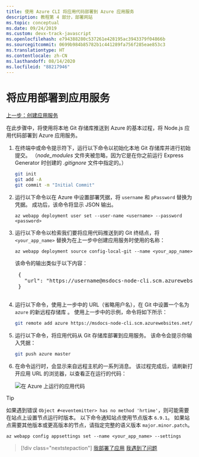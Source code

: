 ```yaml
---
title: 使用 Azure CLI 将应用代码部署到 Azure 应用服务
description: 教程第 4 部分，部署网站
ms.topic: conceptual
ms.date: 09/24/2019
ms.custom: devx-track-javascript
ms.openlocfilehash: e794388280c537261e428195ac3943379f04866b
ms.sourcegitcommit: 0699b984b85782b1c441289fa756f285eae853c3
ms.translationtype: HT
ms.contentlocale: zh-CN
ms.lasthandoff: 08/14/2020
ms.locfileid: "88217946"
---
```

# <a name="deploy-the-app-to-app-service"></a>将应用部署到应用服务

[上一步：创建应用服务](tutorial-vscode-azure-cli-node-03.md)

在此步骤中，将使用将本地 Git 存储库推送到 Azure 的基本过程，将 Node.js 应用代码部署到 Azure 应用服务。

1. 在终端中或命令提示符下，运行以下命令以初始化本地 Git 存储库并进行初始提交。 （*node_modules* 文件夹被忽略，因为它是在你之前运行 Express Generator 时创建的 *.gitignore* 文件中指定的。）

    ```bash
    git init
    git add -A
    git commit -m "Initial Commit"
    ```

1. 运行以下命令以在 Azure 中设置部署凭据，将 `username` 和 `pPassword` 替换为凭据。 成功后，该命令将显示 JSON 输出。

    ```azurecli
    az webapp deployment user set --user-name <username> --password <password>
    ```

1. 运行以下命令以检索我们要将应用代码推送到的 Git 终结点，将 `<your_app_name>` 替换为在上一步中创建应用服务时使用的名称：

    ```azurecli
    az webapp deployment source config-local-git --name <your_app_name>
    ```

    该命令的输出类似于以下内容：

    <pre>
    {
      "url": "https://username@msdocs-node-cli.scm.azurewebsites.net/msdocs-node-cli.git"
    }
    </pre>

1. 运行以下命令，使用上一步中的 URL（省略用户名），在 Git 中设置一个名为 `azure` 的新远程存储库  。 使用上一步中的示例，命令将如下所示：

    ```bash
    git remote add azure https://msdocs-node-cli.scm.azurewebsites.net/msdocs-node-cli.git
    ```

1. 运行以下命令，将应用代码从 Git 存储库部署到应用服务。 该命令会提示你输入凭据：

    ```bash
    git push azure master
    ```

1. 在命令运行时，会显示来自远程主机的一系列消息。 该过程完成后，请刷新打开应用 URL 的浏览器，以查看正在运行的代码：

    ![在 Azure 上运行的应用代码](media/azure-cli/remote-app.png)

> [!TIP]
> 如果遇到错误 `Object #<eventemitter> has no method 'hrtime'`，则可能需要在站点上设置节点运行时版本。 以下命令通知站点使用节点版本 `6.9.1`。 如果站点需要其他版本或更高版本的节点，请指定完整的语义版本 `major.minor.patch`。
>
> ```azurecli
> az webapp config appsettings set --name <your_app_name> --settings
> ```

> [!div class="nextstepaction"]
> [我部署了应用](tutorial-vscode-azure-cli-node-05.md) [我遇到了问题](https://www.research.net/r/PWZWZ52?tutorial=node-deployment&step=deploy-website)
